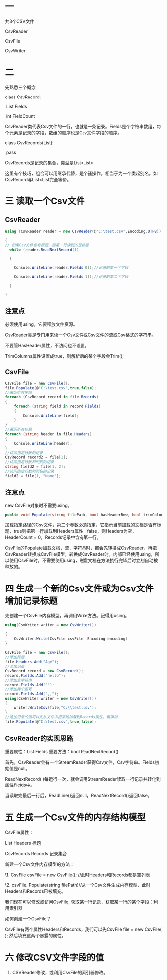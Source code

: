 # 一

共3个CSV文件

CsvReader

CsvFile

CsvWriter

# 二

先熟悉三个概念

class CsvRecord:

​	List<string> Fields

​	int FieldCount

CsvReader类代表Csv文件的一行，也就是一条记录。Fields是个字符串数组，每个元素是记录的字段，数组的顺序也是Csv文件字段的顺序。

 

class CsvRecords(List<Record>):

​	pass

CsvRecords是记录的集合，类型是List<List<string>>.

这里有个技巧，组合可以用继承代替，是个骚操作。相当于为一个类起别名。如CsvRecord与List<List<CsvRecord>完全等价。

# 三 读取一个Csv文件

## CsvReader

```c#
using (CsvReader reader = new CsvReader(@"C:\test.csv",Encoding.UTF8))

{
// 如果Csv文件含有标题，则第一行读到的是标题
  while (reader.ReadNextRecord())

  {

​    Console.WriteLine(reader.Fields[0]);//记录的第一个字段

​    Console.WriteLine(reader.Fields[1]);//记录的第二个字段

  }

}
```

## 注意点

必须使用using，它要释放文件资源。

CsvReader类是专门用来读一个Csv文件或Csv文件的流或Csv格式的字符串。

不要管HasHeader属性，不访问也不设置。

TrimColumns属性设置成true，则解析后的某个字段会Trim();

## CsvFile

```c#
CsvFile file = new CsvFile();
file.Populate(@"C:\test.csv",true,false);
//遍历所有字段
foreach (CsvRecord record in file.Records)
{
    foreach (string field in record.Fields)
    {
        Console.WriteLine(field);
    }
}
//遍历所有标题
foreach (string header in file.Headers)
{
    Console.WriteLine(header);
}
//访问指定行数的记录
CsvRecord record2 = file[1];
//访问指定行数和列数的记录
string field2 = file[1, 2];
//访问指定行数和列名的记录
field2 = file[1, "Name"];

```

## 注意点

new CsvFile对象时不需要using。

```c#
public void Populate(string filePath, bool hasHeaderRow, bool trimColumns)
```

加载指定路径的Csv文件，第二个参数必须指定，它指示当前加载的文档是否有标题，true则把第一行加载到Headers属性，false，则Headers为空，HeaderCount = 0，Records记录中含有第一行。

CsvFile的Populate加载文档，流，字符串时，都会先转换成CsvReader，再把CsvReader转换成CsvFile模型，转换成CsvReader时，内部已经使用using，所以使用CsvFile时，不需要使用using，磁盘文档在方法执行完毕后时立刻自动被释放的。

# 四 生成一个新的Csv文件或为Csv文件增加记录标题

先创建一个CsvFile内存模型，再调用Write方法。记得用using。

```c#
using(CsvWriter writer = new CsvWriter())

{
	CsvWriter.Write(CsvFile csvFile, Encoding encoding)
}
```

```c#
CsvFile file = new CsvFile();
//添加标题
file.Headers.Add("Age");
//添加记录
CsvRecord record = new CsvRecord();
record.Fields.Add("hello");
//添加空字符串
record.Fields.Add("");
//添加两个逗号
record.Fields.Add(",,");
using(CsvWriter writer = new CsvWriter())
{
    writer.WriteCsv(file,"C:\\test.csv");
}
//追加记录的话可以先从文件中把字段加载到Records属性，再添加
file.Populate(@"C:\test.csv",true,false);

```

## CsvReader的实现思路

重要属性：List<string> Fields		重要方法：bool ReadNextRecord()

首先，CsvReader会有一个StreamReader获得Csv文件，Csv字符串。Fields初始值是null。

ReadNextRecord( )每运行一次，就会调用StreamReader读取一行记录并转化到属性Fields中。

当读取完最后一行后，ReadLine()返回null，ReadNextRecord()返回false。

# 五 生成一个Csv文件的内存结构模型

CsvFile属性：

List<string> Headers 标题

CsvRecords Records 记录集合

 

新建一个Csv文件内存模型的方法：

\1. CsvFile csvFile = new CsvFile(); //此时Headers和Records都是空列表

\2. csvFile. Populate(string filePath)//从一个Csv文件生成内存模型，此时Headers和Records已被填充。

我们现在可以修改或访问CsvFile, 获取某一行记录，获取某一行的某个字段：利用索引器

如何创建一个CsvFile？

CsvFile有两个属性Headers和Records，我们可以先CsvFile file = new CsvFile( ); 然后填充这两个暴露的属性。

 # 六 修改CSV文件字段的值

1. CSVReader修改，或利用CsvFile的索引器修改。



 

 